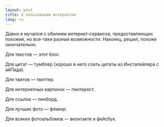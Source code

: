 ```yaml
---
layout: post
title: О пользовании интернетом 
lang: ru
---
```


Давно я мучался с обилием интернет-сервисов, предоставляющих похожие, но все-таки разные возможности. Наконец, решил, похоже окончательно.

Для текстов — этот блог.

Для цитат — тумблер (хорошо в него слать цитаты из Инстапейпера с айПада).

Для твитов — твиттер.

Для интернетных картинок — пинтерест.

Для ссылок — пинборд.

Для лучших фото — фликер.

Для всяких фотоальбомов — вконтакте и фейсбук.
